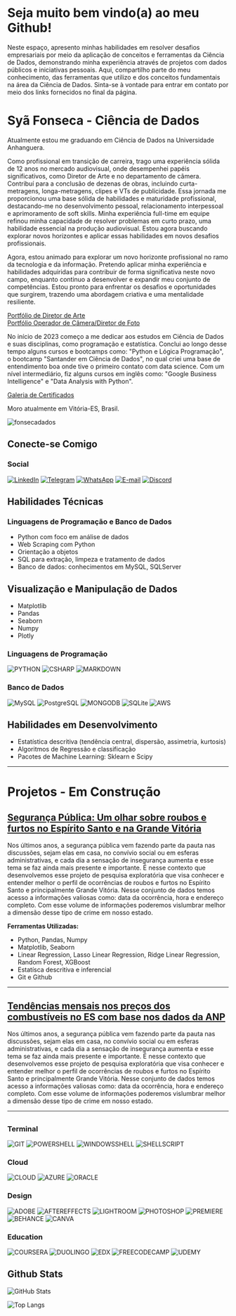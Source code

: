 


# Seja muito bem vindo(a) ao meu Github!
Neste espaço, apresento minhas habilidades em resolver desafios empresariais por meio da aplicação de conceitos e ferramentas da Ciência de Dados, demonstrando minha experiência através de projetos com dados públicos e iniciativas pessoais. Aqui, compartilho parte do meu conhecimento, das ferramentas que utilizo e dos conceitos fundamentais na área da Ciência de Dados. Sinta-se à vontade para entrar em contato por meio dos links fornecidos no final da página.

# Syã Fonseca - Ciência de Dados  
Atualmente estou me graduando em Ciência de Dados na Universidade Anhanguera.

Como profissional em transição de carreira, trago uma experiência sólida de 12 anos no mercado audiovisual, onde desempenhei papéis significativos, como Diretor de Arte e no departamento de câmera. Contribuí para a conclusão de dezenas de obras, incluindo curta-metragens, longa-metragens, clipes e VTs de publicidade. Essa jornada me proporcionou uma base sólida de habilidades e maturidade profissional, destacando-me no desenvolvimento pessoal, relacionamento interpessoal e aprimoramento de soft skills. Minha experiência full-time em equipe refinou minha capacidade de resolver problemas em curto prazo, uma habilidade essencial na produção audiovisual. Estou agora buscando explorar novos horizontes e aplicar essas habilidades em novos desafios profissionais.

Agora, estou animado para explorar um novo horizonte profissional no ramo da tecnologia e da informação. Pretendo aplicar minha experiência e habilidades adquiridas para contribuir de forma significativa neste novo campo, enquanto continuo a desenvolver e expandir meu conjunto de competências. Estou pronto para enfrentar os desafios e oportunidades que surgirem, trazendo uma abordagem criativa e uma mentalidade resiliente.


[Portfólio de Diretor de Arte](www.behance.net/syacenografia)  
[Portfólio Operador de Câmera/Diretor de Foto](www.behance.net/syafonseca)

No início de 2023 começo a me dedicar aos estudos em Ciência de Dados e suas disciplinas, como programação e estatística. Conclui ao longo desse tempo alguns cursos e bootcamps como: "Python e Lógica Programação", o bootcamp "Santander em Ciência de Dados", no qual criei uma base de entendimento boa onde tive o primeiro contato com data science. Com um nível intermediário, fiz alguns cursos em inglês como: "Google Business Intelligence" e "Data Analysis with Python".

[Galeria de Certificados]()  
 
Moro atualmente em Vitória-ES, Brasil.


<p align="left"> <img src="https://komarev.com/ghpvc/?username=fonsecadevbr&label=Profile%20views&color=0e75b6&style=flat" alt="fonsecadados" /> </p>

## Conecte-se Comigo
### Social
[![LinkedIn](https://img.shields.io/badge/LinkedIn-000?style=for-the-badge&logo=linkedin&logoColor=0E76A8)](https://www.linkedin.com/in/syafonseca/)  [![Telegram](https://img.shields.io/badge/Telegram-000?style=for-the-badge&logo=telegram&logoColor=2CA5E0)](https://t.me/syafonseca) [![WhatsApp](https://img.shields.io/badge/WhatsApp-25D366?style=for-the-badge&logo=whatsapp&logoColor=white)](https://wa.me/55+27+995239355) [![E-mail](https://img.shields.io/badge/-Email-000?style=for-the-badge&logo=microsoft-outlook&logoColor=007BFF)](mailto:syafonseca@gmail.com) [![Discord](https://img.shields.io/badge/Discord-000?style=for-the-badge&logo=discord)](https://https://discord.com/channels/@sya.fonseca/)

## Habilidades Técnicas
### Linguagens de Programação e Banco de Dados

* Python com foco em análise de dados
* Web Scraping com Python
* Orientação a objetos
* SQL para extração, limpeza e tratamento de dados
* Banco de dados: conhecimentos em MySQL, SQLServer

## Visualização e Manipulação de Dados

* Matplotlib
* Pandas
* Seaborn
* Numpy
* Plotly

### Linguagens de Programação
![PYTHON](https://img.shields.io/badge/Python-14354C?style=for-the-badge&logo=python&logoColor=white) ![CSHARP](https://img.shields.io/badge/C%23-239120?style=for-the-badge&logo=c-sharp&logoColor=white) ![MARKDOWN](https://img.shields.io/badge/Markdown-000000?style=for-the-badge&logo=markdown&logoColor=white)  

### Banco de Dados
![MySQL](https://img.shields.io/badge/MySQL-00000F?style=for-the-badge&logo=mysql&logoColor=white) ![PostgreSQL](https://img.shields.io/badge/PostgreSQL-316192?style=for-the-badge&logo=postgresql&logoColor=white) ![MONGODB](https://img.shields.io/badge/MongoDB-4EA94B?style=for-the-badge&logo=mongodb&logoColor=white) ![SQLite](https://img.shields.io/badge/SQLite-07405E?style=for-the-badge&logo=sqlite&logoColor=white) ![AWS](https://img.shields.io/badge/Amazon_AWS-232F3E?style=for-the-badge&logo=amazon-aws&logoColor=white)

## Habilidades em Desenvolvimento

* Estatística descritiva (tendência central, dispersão, assimetria, kurtosis)
* Algoritmos de Regressão e classificação
* Pacotes de Machine Learning: Sklearn e Scipy

---

# Projetos - Em Construção

## [Segurança Pública: Um olhar sobre roubos e furtos no Espírito Santo e na Grande Vitória](https://github.com/fonsecadados/Dados_SESP)

Nos últimos anos, a segurança pública vem fazendo parte da pauta nas discussões, sejam elas em casa, no convívio social ou em esferas administrativas, e cada dia a sensação de insegurança aumenta e esse tema se faz ainda mais presente e importante. É nesse contexto que desenvolvemos esse projeto de pesquisa exploratória que visa conhecer e entender melhor o perfil de ocorrências de roubos e furtos no Espírito Santo e principalmente Grande Vitória. Nesse conjunto de dados temos acesso a informações valiosas como: data da ocorrência, hora e endereço completo. Com esse volume de informações poderemos vislumbrar melhor a dimensão desse tipo de crime em nosso estado.

**Ferramentas Utilizadas:**

* Python, Pandas, Numpy
* Matplotlib, Seaborn
* Linear Regression, Lasso Linear Regression, Ridge Linear Regression, Random Forest, XGBoost
* Estatísca descritiva e inferencial
* Git e Github
  
___

## [Tendências mensais nos preços dos combustíveis no ES com base nos dados da ANP](https://github.com/fonsecadados/ANP-Historico-Pre-os-Combustiveis-GLP)

Nos últimos anos, a segurança pública vem fazendo parte da pauta nas discussões, sejam elas em casa, no convívio social ou em esferas administrativas, e cada dia a sensação de insegurança aumenta e esse tema se faz ainda mais presente e importante. É nesse contexto que desenvolvemos esse projeto de pesquisa exploratória que visa conhecer e entender melhor o perfil de ocorrências de roubos e furtos no Espírito Santo e principalmente Grande Vitória. Nesse conjunto de dados temos acesso a informações valiosas como: data da ocorrência, hora e endereço completo. Com esse volume de informações poderemos vislumbrar melhor a dimensão desse tipo de crime em nosso estado.
___

## []()
### Terminal
![GIT](https://img.shields.io/badge/GIT-E44C30?style=for-the-badge&logo=git&logoColor=white) ![POWERSHELL](https://img.shields.io/badge/powershell-5391FE?style=for-the-badge&logo=powershell&logoColor=white) ![WINDOWSSHELL](https://img.shields.io/badge/windows%20terminal-4D4D4D?style=for-the-badge&logo=windows%20terminal&logoColor=white) ![SHELLSCRIPT](https://img.shields.io/badge/Shell_Script-121011?style=for-the-badge&logo=gnu-bash&logoColor=white)

### Cloud
![CLOUD](https://img.shields.io/badge/Google_Cloud-4285F4?style=for-the-badge&logo=google-cloud&logoColor=white) ![AZURE](https://img.shields.io/badge/Microsoft_Azure-0089D6?style=for-the-badge&logo=microsoft-azure&logoColor=white) ![ORACLE](	https://img.shields.io/badge/Oracle-F80000?style=for-the-badge&logo=oracle&logoColor=black)

### Design
![ADOBE](https://img.shields.io/badge/Adobe%20Creative%20Cloud-DA1F26?style=for-the-badge&logo=Adobe%20Creative%20Cloud&logoColor=white) ![AFTEREFFECTS](https://img.shields.io/badge/Adobe%20after%20affects-CF96FD?style=for-the-badge&logo=Adobe%20after%20effects&logoColor=393665) ![LIGHTROOM](https://img.shields.io/badge/Adobe%20Lightroom-31A8FF?style=for-the-badge&logo=Adobe%20Lightroom&logoColor=white) ![PHOTOSHOP](https://img.shields.io/badge/Adobe%20Photoshop-31A8FF?style=for-the-badge&logo=Adobe%20Photoshop&logoColor=black) ![PREMIERE](https://img.shields.io/badge/Adobe%20Premiere%20Pro-9999FF?style=for-the-badge&logo=Adobe%20Premiere%20Pro&logoColor=white) ![BEHANCE](https://img.shields.io/badge/Behance-0054F7?style=for-the-badge&logo=behance&logoColor=white) ![CANVA](https://img.shields.io/badge/Canva-%2300C4CC.svg?&style=for-the-badge&logo=Canva&logoColor=white) 

### Education

![COURSERA](https://img.shields.io/badge/Coursera-0056D2?style=for-the-badge&logo=Coursera&logoColor=white) ![DUOLINGO](	https://img.shields.io/badge/Duolingo-58CC02?style=for-the-badge&logo=Duolingo&logoColor=white) ![EDX](https://img.shields.io/badge/Edx-193A3E?style=for-the-badge&logo=edx&logoColor=white) ![FREECODECAMP](https://img.shields.io/badge/freecodecamp-27273D?style=for-the-badge&logo=freecodecamp&logoColor=white) ![UDEMY](https://img.shields.io/badge/Udemy-EC5252?style=for-the-badge&logo=Udemy&logoColor=white)


## Github Stats
![GitHub Stats](https://github-readme-stats.vercel.app/api?username=fonsecadevbr&theme=transparent&bg_color=4999&border_color=30A3DC&show_icons=true&icon_color=19A3DC&title_color=f8f3e1&text_color=f8f3e1)

![Top Langs](https://github-readme-stats-git-masterrstaa-rickstaa.vercel.app/api/top-langs/?username=fonsecadevbr&bg_color=4999&border_color=30A3DC&title_color=f8f3e1&text_color=FFF)





